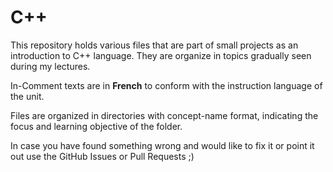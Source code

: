 # C++

This repository holds various files that are part of small projects as an introduction to C++ language. They are organize in topics gradually seen during my lectures.  

In-Comment texts are in **French** to conform with the instruction language of the unit.

Files are organized in directories with concept-name format, indicating the focus and learning objective of the folder.

In case you have found something wrong and would like to fix it or point it out use the GitHub Issues or Pull Requests ;)

